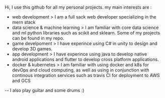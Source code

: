 Hi, I use this github for all my personal projects. 
my main interests are :
 - web development > I am a full sack web developer specializing in the mern stack
 - data science & machine learning > I am familiar with core data science and ml python libraries such as scikit and sklearn. Some of my projects can be found in my repo. 
 - game develpoment > I have experince using C# in unity to design and develop 3D games. 
 - app development > I have experince using java to develop native android applications and flutter to develop cross platform applications. 
 - docker & kubernetes > I am familiar with using docker and k8s for devOps and cloud computing, as well as using in conjunction with continous integration services such as travis CI for deployment to AWS and GCS

-- I also play guitar and some drums :)
